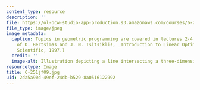 ```yaml
---
content_type: resource
description: ''
file: https://ol-ocw-studio-app-production.s3.amazonaws.com/courses/6-251j-introduction-to-mathematical-programming-fall-2009/2da5a90d49ef24dbb5298a0516122992_6-251jf09.jpg
file_type: image/jpeg
image_metadata:
  caption: Topics in geometric programming are covered in lectures 2-4. (Courtesy
    of D. Bertsimas and J. N. Tsitsiklis, _Introduction to Linear Optimization_, Athena
    Scientific, 1997.)
  credit: ''
  image-alt: Illustration depicting a line intersecting a three-dimensional object.
resourcetype: Image
title: 6-251jf09.jpg
uid: 2da5a90d-49ef-24db-b529-8a0516122992
---
```

